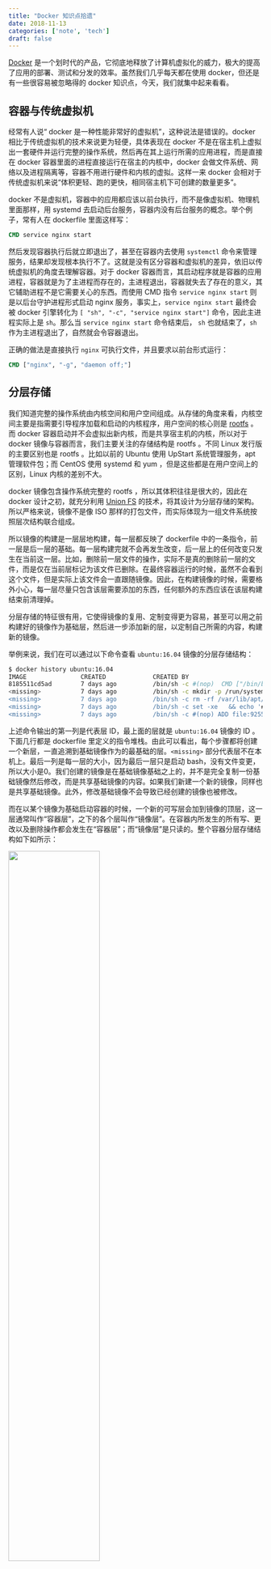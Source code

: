 ```yaml
---
title: "Docker 知识点拾遗"
date: 2018-11-13
categories: ['note', 'tech']
draft: false
---
```


[Docker](https://www.docker.com/) 是一个划时代的产品，它彻底地释放了计算机虚拟化的威力，极大的提高了应用的部署、测试和分发的效率。虽然我们几乎每天都在使用 docker，但还是有一些很容易被忽略得的 docker 知识点，今天，我们就集中起来看看。

## 容器与传统虚拟机

经常有人说“ docker 是一种性能非常好的虚拟机”，这种说法是错误的。docker 相比于传统虚拟机的技术来说更为轻便，具体表现在 docker 不是在宿主机上虚拟出一套硬件并运行完整的操作系统，然后再在其上运行所需的应用进程，而是直接在 docker 容器里面的进程直接运行在宿主的内核中，docker 会做文件系统、网络以及进程隔离等，容器不用进行硬件和内核的虚拟。这样一来 docker 会相对于传统虚拟机来说“体积更轻、跑的更快，相同宿主机下可创建的数量更多”。

docker 不是虚拟机，容器中的应用都应该以前台执行，而不是像虚拟机、物理机里面那样，用 systemd 去启动后台服务，容器内没有后台服务的概念。举个例子，常有人在 dockerfile 里面这样写：

```dockerfile
CMD service nginx start
```

然后发现容器执行后就立即退出了，甚至在容器内去使用 `systemctl` 命令来管理服务，结果却发现根本执行不了。这就是没有区分容器和虚拟机的差异，依旧以传统虚拟机的角度去理解容器。对于 docker 容器而言，其启动程序就是容器的应用进程，容器就是为了主进程而存在的，主进程退出，容器就失去了存在的意义，其它辅助进程不是它需要关心的东西。而使用 CMD 指令 `service nginx start` 则是以后台守护进程形式启动 nginx 服务，事实上，`service nginx start` 最终会被 docker 引擎转化为 `[ "sh", "-c", "service nginx start"]` 命令，因此主进程实际上是 `sh`。那么当 `service nginx start` 命令结束后， `sh` 也就结束了，`sh` 作为主进程退出了，自然就会令容器退出。

正确的做法是直接执行 `nginx` 可执行文件，并且要求以前台形式运行：

```dockerfile
CMD ["nginx", "-g", "daemon off;"]
```

## 分层存储

我们知道完整的操作系统由内核空间和用户空间组成。从存储的角度来看，内核空间主要是指需要引导程序加载和启动的内核程序，用户空间的核心则是 [rootfs](https://refspecs.linuxfoundation.org/FHS_3.0/fhs/ch03.html) 。而 docker 容器启动并不会虚拟出新内核，而是共享宿主机的内核，所以对于 docker 镜像与容器而言，我们主要关注的存储结构是 rootfs 。不同 Linux 发行版的主要区别也是 rootfs 。比如以前的 Ubuntu 使用 UpStart 系统管理服务，apt 管理软件包；而 CentOS 使用 systemd 和 yum ，但是这些都是在用户空间上的区别，Linux 内核的差别不大。

docker 镜像包含操作系统完整的 rootfs ，所以其体积往往是很大的，因此在 docker 设计之初，就充分利用 [Union FS](https://en.wikipedia.org/wiki/Union_mount) 的技术，将其设计为分层存储的架构。所以严格来说，镜像不是像 ISO 那样的打包文件，而实际体现为一组文件系统按照层次结构联合组成。

所以镜像的构建是一层层地构建，每一层都反映了 dockerfile 中的一条指令，前一层是后一层的基础。每一层构建完就不会再发生改变，后一层上的任何改变只发生在当前这一层。比如，删除前一层文件的操作，实际不是真的删除前一层的文件，而是仅在当前层标记为该文件已删除。在最终容器运行的时候，虽然不会看到这个文件，但是实际上该文件会一直跟随镜像。因此，在构建镜像的时候，需要格外小心，每一层尽量只包含该层需要添加的东西，任何额外的东西应该在该层构建结束前清理掉。

分层存储的特征很有用，它使得镜像的复用、定制变得更为容易，甚至可以用之前构建好的镜像作为基础层，然后进一步添加新的层，以定制自己所需的内容，构建新的镜像。

举例来说，我们在可以通过以下命令查看 `ubuntu:16.04` 镜像的分层存储结构：

```bash
$ docker history ubuntu:16.04
IMAGE               CREATED             CREATED BY                                      SIZE                COMMENT
8185511cd5ad        7 days ago          /bin/sh -c #(nop)  CMD ["/bin/bash"]            0B
<missing>           7 days ago          /bin/sh -c mkdir -p /run/systemd && echo 'do…   7B
<missing>           7 days ago          /bin/sh -c rm -rf /var/lib/apt/lists/*          0B
<missing>           7 days ago          /bin/sh -c set -xe   && echo '#!/bin/sh' > /…   745B
<missing>           7 days ago          /bin/sh -c #(nop) ADD file:925571658dd8453e5…   132MB
```

上述命令输出的第一列是代表层 ID，最上面的层就是 `ubuntu:16.04` 镜像的 ID 。下面几行都是 dockerfile 里定义的指令堆栈。由此可以看出，每个步骤都将创建一个新层，一直追溯到基础镜像作为的最基础的层。`<missing>` 部分代表层不在本机上。最后一列是每一层的大小，因为最后一层只是启动 bash，没有文件变更，所以大小是0。我们创建的镜像是在基础镜像基础之上的，并不是完全复制一份基础镜像然后修改，而是共享基础镜像的内容。如果我们新建一个新的镜像，同样也是共享基础镜像。此外，修改基础镜像不会导致已经创建的镜像也被修改。

而在以某个镜像为基础启动容器的时候，一个新的可写层会加到镜像的顶层，这一层通常叫作“容器层”，之下的各个层叫作“镜像层”。在容器内所发生的所有写、更改以及删除操作都会发生在“容器层”；而“镜像层”是只读的。整个容器分层存储结构如下如所示：

<img src="https://docs.docker.com/storage/storagedriver/images/container-layers.jpg" style="width:60%;"/>

磁盘上容器的大小可以使用 `docker ps -s` 命令查看：

```bash
$ docker image ls ubuntu:16.04
$ docker run -d ubuntu:16.04 sleep infinity
$ docker ps -s
CONTAINER ID        IMAGE               COMMAND             CREATED             STATUS              PORTS               NAMES               SIZE
302f69fed72c        ubuntu:16.04        "sleep infinity"    30 seconds ago      Up 29 seconds                           modest_benz         0B (virtual 132MB)
```

其中，size 表示每个容器可写层的大小；virtual size 表示只读“镜像层”加上容器可写层的总大小，多个容器可以共享一些或者所有的只读“镜像层”数据。因此每个正在运行的容器所使用磁盘总空间大小是 virtual size 和 size 的某种组合。如果多个容器从相同的基础镜像开始，所以这些容器在磁盘上的总大小为所有容器的大小是所有容器可写层的总和加上一个镜像的大小。

> Note: 所有镜像容器层都会在 docker 主机本地存储区域内存储，可以通过 `ls /var/lib/docker/overlay2` 命令来列出。

此外，容器镜像分层存储在修改发生时的策略是“写时复制（copy-on-write）”，详情请参考官方文档对于[写时复制策略的描述](https://docs.docker.com/storage/storagedriver/#the-copy-on-write-cow-strategy)。总的来说，就是 docker 通过一个修改时的复制策略来保证基础镜像的安全性，以及更高的性能和空间利用率。docker 镜像通过分层实现了资源共享，通过写时复制策略实现了文件隔离。因此，对于文件只增加不减少问题，我们应当在同一层做增删操作，从而减少镜像体积。

## 慎用 docker commit

使用 `docker commit` 指令可以在基础镜像的基础上制定新的镜像。因为镜像是分层存储，每一层是在前一层的基础上进行的修改；而容器同样也是分层存储，容器则以镜像为基础层，在其基础上加一层作为容器运行时的存储层。

举个例子，我们使用 `docker commit` 指令定制一个 nginx 镜像：

```bash
$ docker run --name mynginx -d -p 80:80 nginx
```

上面的命令帮我们启动一个 nginx 容器，接着我们就可以使用 http://localhost 来访问这个容器提供的服务了，如果没意外的话，我们会看到类似于下面的输出：

```bash
$ curl http://localhost
<!DOCTYPE html>
<html>
<head>
<title>Welcome to nginx!</title>
<style>
    body {
        width: 35em;
        margin: 0 auto;
        font-family: Tahoma, Verdana, Arial, sans-serif;
    }
</style>
</head>
<body>
<h1>Welcome to nginx!</h1>
<p>If you see this page, the nginx web server is successfully installed and
working. Further configuration is required.</p>

<p>For online documentation and support please refer to
<a href="http://nginx.org/">nginx.org</a>.<br/>
Commercial support is available at
<a href="http://nginx.com/">nginx.com</a>.</p>

<p><em>Thank you for using nginx.</em></p>
</body>
</html>
```

现在我们想定制这个镜像的输出，可以以交互式终端方式进入 `mynginx` 容器，并启动 `bash`：

```bash
$ docker exec -it mynginx bash
$ echo '<h1>Hello, Docker!</h1>' > /usr/share/nginx/html/index.html
$ exit
exit
```

我们进入容器并修改了文件，也就是改动了容器的存储层，可以通过 `docker diff` 命令看到具体的改动：

```bash
$ docker diff mynginx
C /var
C /var/cache
C /var/cache/nginx
A /var/cache/nginx/scgi_temp
A /var/cache/nginx/uwsgi_temp
A /var/cache/nginx/client_temp
A /var/cache/nginx/fastcgi_temp
A /var/cache/nginx/proxy_temp
C /root
A /root/.bash_history
C /run
A /run/nginx.pid
C /usr
C /usr/share
C /usr/share/nginx
C /usr/share/nginx/html
C /usr/share/nginx/html/index.html
```

紧接着就能像 git 一样提交保存我们的改动：

```bash
$ docker commit --message "update index.html" mynginx nginx:v2
sha256:f186f20e1afc40dc16cd93bd9843e15aea7e9d0db67057850f15ff7fed10d2f2
```

也可以使用 `docker history` 命令查看新镜像的更改历史：

```bash
$ docker history nginx:v2
IMAGE               CREATED              CREATED BY                                      SIZE                COMMENT
f186f20e1afc        About a minute ago   nginx -g daemon off;                            97B                 update index.html
2bcb04bdb83f        13 hours ago         /bin/sh -c #(nop)  CMD ["nginx" "-g" "daemon…   0B
<missing>           13 hours ago         /bin/sh -c #(nop)  STOPSIGNAL SIGTERM           0B
<missing>           13 hours ago         /bin/sh -c #(nop)  EXPOSE 80                    0B
<missing>           13 hours ago         /bin/sh -c ln -sf /dev/stdout /var/log/nginx…   22B
<missing>           13 hours ago         /bin/sh -c set -x  && apt-get update  && apt…   54MB
<missing>           13 hours ago         /bin/sh -c #(nop)  ENV NJS_VERSION=1.15.10.0…   0B
<missing>           13 hours ago         /bin/sh -c #(nop)  ENV NGINX_VERSION=1.15.10…   0B
<missing>           13 hours ago         /bin/sh -c #(nop)  LABEL maintainer=NGINX Do…   0B
<missing>           14 hours ago         /bin/sh -c #(nop)  CMD ["bash"]                 0B
<missing>           14 hours ago         /bin/sh -c #(nop) ADD file:4fc310c0cb879c876…   55.3MB
```

测试我们的新镜像：

```bash
$ docker run -d -p 81:80 nginx:v2
14951d3027633d59b86458211d7fd234949a04c878c508fc904a96e5d79c42bb
$ curl http://localhost:81
<h1>Hello, Docker!</h1>
```

经过上面的实验，我们可以看到 `docker commit` 可以帮助我们保存容器的运行现场，也可以看到 docker 镜像的分层存储结构，但是仔细观察之前 `docker diff mynginx` 命令的结果，可以看到除了我们自己的修改之外，还有很多文件也被改动了，仅仅是简单的一个文件就如此，当遇到安装更新软件包等复杂操作的时候，会有大量我们无法控制的改动，可能会是镜像变得无比臃肿。所以一定要慎用 `docker commit` 命令，尤其是生产环境中。

此外，使用 `docker commit` 意味着所有对镜像的操作都是黑箱操作，生成的镜像也被称为**黑箱镜像**，这就是说除了制作镜像人知道新镜像是怎么生成的，别人根本无从得知。虽然 `docker diff` 命令或许可以告诉得到一些线索，但是远远不到可以确保生成一致镜像的地步，这种黑箱镜像的维护工作是非常痛苦的。

所以要定制镜像，推荐使用编写 `dockerfile` 并将其保存到 git 版本管理仓库中，它可以很好地解决制作镜像无法重复的问题、镜像构建透明性的问题等。

## RUN 指令的最佳实践

docker 镜像的分层存储特性决定了 dockerfile 中每一个指令都会构建独立的一层，RUN 指令也不例外。每一个 RUN 指令新建一层，在其上执行这些命令，执行结束后，提交这一层的修改，构成新的镜像。所以我们在使用 RUN 指令的时候一定要注意不要将多个无意义且有关联的命令写到不同的 RUN 指令中，因为这不但会使镜像层数增加，而且有些中间层完全没有必要保存。另外，Union FS 是有最大层数限制的，之前的 docker 版本规定是最大不得超过42层，现在是不得超过127层。推荐的做法是使用一个 RUN 指令，并使用 `&&` 将各个关联的命令串联起来，来建立新的一层，同时最好在命令的最后有相关的清理工作，例如：

```dockerfile
FROM debian:stretch

RUN buildDeps='gcc libc6-dev make wget' \
    && apt-get update \
    && apt-get install -y $buildDeps \
    && wget -O redis.tar.gz "http://download.redis.io/releases/redis-5.0.3.tar.gz" \
    && mkdir -p /usr/src/redis \
    && tar -xzf redis.tar.gz -C /usr/src/redis --strip-components=1 \
    && make -C /usr/src/redis \
    && make -C /usr/src/redis install \
    && rm -rf /var/lib/apt/lists/* \
    && rm redis.tar.gz \
    && rm -r /usr/src/redis \
    && apt-get purge -y --auto-remove $buildDeps
```

> Note: 相关的清理工作一定要在执行命令的同一层，因为镜像是多层存储，每一层的东西并不会在下一层被删除。

## 镜像构建上下文

我们使用 dockerfile 构建镜像的常用操作是：

```bash
$ docker build -t <image>:<tag> .
```

看到在命令的最后有一个 `.`。`.` 表示当前目录，而 dockerfile 就在当前目录，因此很多人认为这个 `.` 是指 dockerfile 所在路径。这么理解其实是不准确的，因为这里的 `.` 其实是在指定镜像构建的上下文路径。何为上下文呢？

要了解镜像构建的上下文，先要知道 docker 的架构。docker 是典型的 CS(Client/Server) 架构的软件，以后台服务运行的 docker 引擎作为服务器端，而实际和终端用户进行交互的是 docker 客户端。docker 引擎暴露一组 [Rest API](https://docs.docker.com/develop/sdk/) 供客户端调用，从而完成各种实际功能。虽然表面上我们好像是在本机执行各种 docker 命令，但实际上，一切都是使用的远程调用形式在服务端完成的。

当我们进行镜像构建的时候，并非所有定制都会通过 RUN 指令完成，经常会需要将一些本地文件复制进镜像，比如通过 COPY 指令、ADD 指令等。而 `docker build` 命令构建镜像，其实并非在本地构建，而是在服务端，也就是 docker 引擎中构建的。那么在这种 CS(Client/Server) 架构的体系中，如何才能让服务端获得本地文件呢？

这就引入了**上下文**的概念。当构建镜像的时候，用户需要指定构建镜像上下文的路径，`docker build` 命令得知这个路径后，会将路径下的所有内容打包，然后上传给 docker 引擎。这样 docker 引擎收到这个上下文包后，展开就会获得构建镜像所需的一切文件。

比如，我们有一个下面这样的 dockerfile：

```dockerfile
FROM node:slim
COPY ./package.json /app/
```

上面的 COPY 指令并不是复制 dockerfile 所在目录下的 `package.json`，而是复制**上下文**目录下的 `package.json` 到新镜像中。像 COPY 这类指令中的源文件路径都是相对路径。这也是为什么 `COPY ../package.json /app` 或者 `COPY /opt/xxxx /app` 无法工作的原因，因为这些路径已经超出了**上下文**的范围，Docker引擎无法获得这些位置的文件，如果真的需要那些文件，应该将它们复制到上下文目录中去。

现在仔细观察一下构建的过程，我们会发现在镜像的构建过程中有这个发送上下文的过程：

```bash
$ docker build -t myapp:v1 .
Sending build context to Docker daemon   2.56kB
Step 1/2 : FROM node:slim
 ---> 6a8b33e0406d
Step 2/2 : COPY ./package.json /app/
 ---> 5bc4ede5a3aa
Successfully built 5bc4ede5a3aa
Successfully tagged myapp:v1
```

了解**上下文**对于镜像构建是很重要的，避免犯一些不应该的错误。比如有人常常把 dockerfile 放到硬盘某个目录下面去构建镜像，结果发现 `docker build` 执行后，在发送一个几十GB的东西，极为缓慢而且很容易构建失败。因为这种做法是在让 `docker build` 打包整个硬盘，这显然是使用错误。推荐的做法是，应该会将 `dockerfile` 置于一个空目录下，或者项目根目录下。如果该目录下没有所需文件，那么应该把所需文件复制一份过来。如果目录下有些东西确实不希望构建时传给 docker 引擎，那么可以用 `.gitignore` 一样的语法写一个 `.dockerignore`，该文件是用于剔除构建上下文中不需要传送给 docker 引擎的文件或目录。

另外，需要关注的是 `docker build` 还支持从 URL(比如 git 仓库)、tar 压缩包构建，甚至还可以从标准输入读取 dockerfile 来构建镜像。

## COPY 和 ADD

COPY 指令的作用是复制文件到新镜像中，有两种格式：

```dockerfile
COPY [--chown=<user>:<group>] <source1>, ... <destionation>
COPY [--chown=<user>:<group>] ["<source1>",... "<destionation>"]
```

使用 COPY 指令，源文件的各种元数据都会保留，比如读、写、执行权限、文件变更时间等。这个特性对于镜像定制很有用，特别是构建相关文件都在使用Git进行管理的时候。

ADD 指令和 COPY 的格式和性质基本一样，却是更高级的复制：

1. 比如 `<source>` 可以是 URL。这种情况下，docker 引擎会试图去下载这个 URL 的文件放到 `<destination>`，下载后的文件权限自动设置为 `600`，如果这并不是想要的权限，那么还需要增加额外的一层 RUN 进行权限调整，另外，如果下载的是个压缩包，需要解压缩，也一样还需要额外的一层 RUN 指令进行解压缩；

所以不如直接使用 RUN 指令，然后使用 `wget` 或者 `curl` 工具下载、处理权限、解压缩、然后清理无用文件更合理。因此，这个功能其实并不实用，而且不推荐使用。

2. 如果 `<source>` 为一个 tar 压缩文件的话，压缩格式为 `gzip/bzip2/xz` 的情况下，ADD 指令将会自动解压缩这个压缩文件到 `<destination>`。

此外，需要注意的是 ADD 指令会令镜像构建缓存失效，从而可能会令镜像构建变得比较缓慢。

所以在 COPY 和 ADD 指令中选择最佳实践是：**所有的文件复制均使用 COPY 指令，仅在需要自动解压缩的场合使用 ADD 指令。

## CMD 和 ENTRYPOINT

CMD 指令和 ENTRYPOINT 指令都是用来指定默认容器主进程的启动命令的。

CMD 指令指定的默认启动命令及参数，在运行时可以指定新的命令来替代镜像设置中的这个默认命令，比如，`ubuntu` 镜像默认的 `CMD` 是 `/bin/bash`，如果我们直接 `docker run -it ubuntu` 的话，会直接进入 `bash`，我们也可以在运行时指定运行别的命令，如使用 `docker run -it ubuntu cat /etc/os-release` 就是用 `cat /etc/os-release` 命令替换了默认的 `/bin/bash` 命令来输出了系统版本信息。

ENTRYPOINT 指令指定的默认命令在运行时也可以替代，不过比 CMD 要略显繁琐，需要通过 `docker run` 的参数 `--entrypoint` 来指定新的命令。同时，当指定了 ENTRYPOINT 指令后，CMD 指令的含义就发生了改变，不再是直接运行其命令，而是将 CMD 指令的内容作为参数传给 ENTRYPOINT 指令，换句话说实际执行时，将变为：

```
<ENTRYPOINT> "<CMD>"
```

ENTRYPOINT 指令还有一个作用是做程序运行前的一些准备工作。

例如 MySQL 之类的数据库，可能需要进行一些数据库配置、初始化的工作，这些工作要在最终的 MySQL 服务运行之前完成。此外，可能希望避免使用 `root` 用户去启动服务，从而提高安全性，而在启动服务前还需要以 `root` 身份执行一些必要的准备工作，最后切换到服务用户身份启动服务；或者除了服务外，其它命令依旧可以使用 `root` 身份执行，方便调试等。

这些准备工作是和容器 CMD 指令的内容无关，这种情况下，可以写一个脚本，然后放入 ENTRYPOINT 指令中去执行，而这个脚本会将接到的参数（也就是 CMD 指令）作为命令，在脚本最后执行。比如官方镜像 redis 中就是这么做的：

```dockerfile
FROM alpine:3.6
...
RUN addgroup -S redis && adduser -S -G redis redis
...
ENTRYPOINT ["docker-entrypoint.sh"]

EXPOSE 6379
CMD [ "redis-server" ]
```

可以看到其中为 redis 服务创建了 `redis` 用户以用户组，并在最后指定了 ENTRYPOINT 为 `docker-entrypoint.sh` 脚本：

```shell
#!/bin/sh
...
# allow the container to be started with `--user`
if [ "$1" = 'redis-server' -a "$(id -u)" = '0' ]; then
    chown -R redis .
    exec su-exec redis "$0" "$@"
fi

exec "$@"
```

该脚本的内容就是根据 CMD 的内容来判断，如果是 `redis-server` 的话，则切换到 `redis` 用户身份启动服务器，否则依旧使用 `root` 身份执行，比如：

```bash
$ docker run -it redis id
uid=0(root) gid=0(root) groups=0(root)
$ 
```
